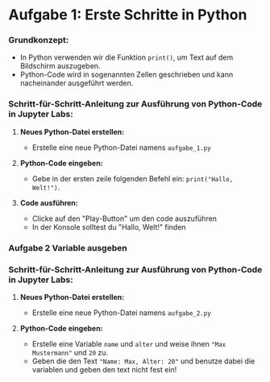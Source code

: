 # Aufgabe 1: Erste Schritte in Python

### Grundkonzept:
- In Python verwenden wir die Funktion `print()`, um Text auf dem Bildschirm auszugeben.
- Python-Code wird in sogenannten Zellen geschrieben und kann nacheinander ausgeführt werden.

### Schritt-für-Schritt-Anleitung zur Ausführung von Python-Code in Jupyter Labs:
1. **Neues Python-Datei erstellen:**
   - Erstelle eine neue Python-Datei namens `aufgabe_1.py`

2. **Python-Code eingeben:**
   - Gebe in der ersten zeile folgenden Befehl ein: `print("Hallo, Welt!")`.

3. **Code ausführen:**
   - Clicke auf den "Play-Button" um den code auszuführen
   - In der Konsole solltest du "Hallo, Welt!" finden


### Aufgabe 2 Variable ausgeben

### Schritt-für-Schritt-Anleitung zur Ausführung von Python-Code in Jupyter Labs:
1. **Neues Python-Datei erstellen:**
   - Erstelle eine neue Python-Datei namens `aufgabe_2.py`

2. **Python-Code eingeben:**
   - Erstelle eine Variable `name` und `alter` und weise ihnen `"Max Mustermann"` und `20` zu.
   - Geben die den Text `"Name: Max, Alter: 20"` und benutze dabei die variablen und geben den text nicht fest ein!
